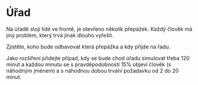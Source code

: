 # Úřad
Na úřadě stojí lidé ve frontě, je otevřeno několik přepážek. Každý člověk má jiný problém, který trvá jinak dlouho vyřešit.

Zjistěte, koho bude odbavovat která přepážka a kdy přijde na řadu.

Jako rozšíření přidejte případ, kdy se bude chod úřadu simulovat třeba 120 minut a každou minutu se s pravděpodobností 15% objeví člověk (s náhodným jménem) a s náhodnou dobou trvání požadavku od 2 do 20 minut.
         